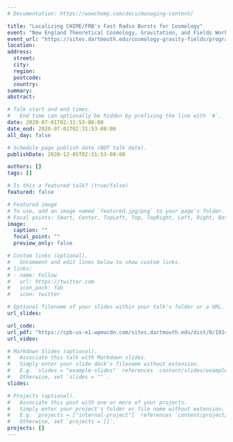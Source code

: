 ```yaml
---
# Documentation: https://wowchemy.com/docs/managing-content/

title: "Localizing CHIME/FRB's Fast Radio Bursts for Cosmology" 
event: "New England Theoretical Cosmology, Gravitation, and Fields Workshop 2020"
event_url: "https://sites.dartmouth.edu/cosmology-gravity-fields/program-schedule/?fbclid=IwAR0sZxfT8cj7ZZLyk5OYqu7kHLGdL3aUs6bSLvYQmuyLK59as78oRz-uqXQ"
location:
address:
  street:
  city:
  region:
  postcode:
  country:
summary:
abstract:

# Talk start and end times.
#   End time can optionally be hidden by prefixing the line with `#`.
date: 2020-07-01T02:31:53-08:00
date_end: 2020-07-01T02:31:53-08:00
all_day: false

# Schedule page publish date (NOT talk date).
publishDate: 2020-12-05T02:31:53-08:00

authors: []
tags: []

# Is this a featured talk? (true/false)
featured: false

# Featured image
# To use, add an image named `featured.jpg/png` to your page's folder. 
# Focal points: Smart, Center, TopLeft, Top, TopRight, Left, Right, BottomLeft, Bottom, BottomRight.
image:
  caption: ""
  focal_point: ""
  preview_only: false

# Custom links (optional).
#   Uncomment and edit lines below to show custom links.
# links:
# - name: Follow
#   url: https://twitter.com
#   icon_pack: fab
#   icon: twitter

# Optional filename of your slides within your talk's folder or a URL.
url_slides:

url_code:
url_pdf: "https://cpb-us-e1.wpmucdn.com/sites.dartmouth.edu/dist/0/1914/files/2020/07/CalvinLeung.pdf"
url_video:

# Markdown Slides (optional).
#   Associate this talk with Markdown slides.
#   Simply enter your slide deck's filename without extension.
#   E.g. `slides = "example-slides"` references `content/slides/example-slides.md`.
#   Otherwise, set `slides = ""`.
slides: 

# Projects (optional).
#   Associate this post with one or more of your projects.
#   Simply enter your project's folder or file name without extension.
#   E.g. `projects = ["internal-project"]` references `content/project/deep-learning/index.md`.
#   Otherwise, set `projects = []`.
projects: []
---
```

